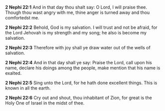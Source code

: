 **2 Nephi 22:1** And in that day thou shalt say: O Lord, I will praise thee. Though thou wast angry with me, thine anger is turned away and thou comfortedst me.

**2 Nephi 22:2** Behold, God is my salvation. I will trust and not be afraid, for the Lord Jehovah is my strength and my song; he also is become my salvation.

**2 Nephi 22:3** Therefore with joy shall ye draw water out of the wells of salvation.

**2 Nephi 22:4** And in that day shall ye say: Praise the Lord, call upon his name, declare his doings among the people, make mention that his name is exalted.

**2 Nephi 22:5** Sing unto the Lord, for he hath done excellent things. This is known in all the earth.

**2 Nephi 22:6** Cry out and shout, thou inhabitant of Zion, for great is the Holy One of Israel in the midst of thee.


